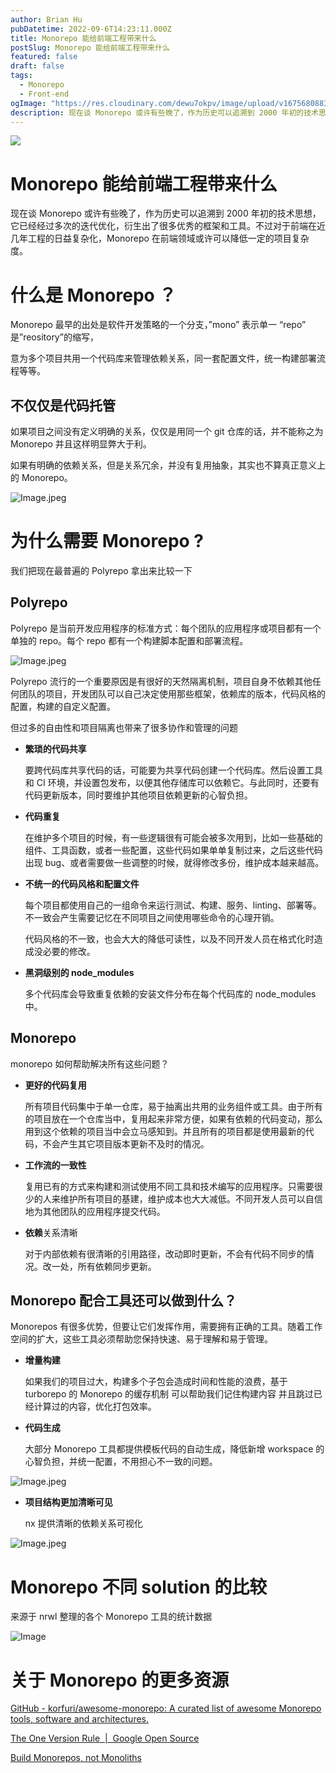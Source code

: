 ```yaml
---
author: Brian Hu
pubDatetime: 2022-09-6T14:23:11.000Z
title: Monorepo 能给前端工程带来什么
postSlug: Monorepo 能给前端工程带来什么
featured: false
draft: false
tags:
  - Monorepo
  - Front-end
ogImage: "https://res.cloudinary.com/dewu7okpv/image/upload/v1675680883/blog/BVuVT66Vb1YHIbLy1KG75I9jgzaasxxE6oDlWtJ7L6Yz_ltj8ii.png"
description: 现在谈 Monorepo 或许有些晚了，作为历史可以追溯到 2000 年初的技术思想，它已经经过多次的迭代优化，衍生出了很多优秀的框架和工具。不过对于前端在近几年工程的日益复杂化，Monorepo 在前端领域或许可以降低一定的项目复杂度。
---
```


![](https://res.cloudinary.com/dewu7okpv/image/upload/v1675680883/blog/BVuVT66Vb1YHIbLy1KG75I9jgzaasxxE6oDlWtJ7L6Yz_ltj8ii.png)

# Monorepo 能给前端工程带来什么

现在谈 Monorepo 或许有些晚了，作为历史可以追溯到 2000 年初的技术思想，它已经经过多次的迭代优化，衍生出了很多优秀的框架和工具。不过对于前端在近几年工程的日益复杂化，Monorepo 在前端领域或许可以降低一定的项目复杂度。

# 什么是 Monorepo ？

Monorepo 最早的出处是软件开发策略的一个分支，”mono” 表示单一 “repo” 是”reository”的缩写，

意为多个项目共用一个代码库来管理依赖关系，同一套配置文件，统一构建部署流程等等。

## 不仅仅是代码托管

如果项目之间没有定义明确的关系，仅仅是用同一个 git 仓库的话，并不能称之为 Monorepo 并且这样明显弊大于利。

如果有明确的依赖关系，但是关系冗余，并没有复用抽象，其实也不算真正意义上的 Monorepo。

![Image.jpeg](https://res.cloudinary.com/dewu7okpv/image/upload/v1675680924/blog/Image_fhyjvu.jpg)

# 为什么需要 Monorepo ?

我们把现在最普遍的 Polyrepo 拿出来比较一下

## Polyrepo

Polyrepo 是当前开发应用程序的标准方式：每个团队的应用程序或项目都有一个单独的 repo。每个 repo 都有一个构建脚本配置和部署流程。

![Image.jpeg](https://res.cloudinary.com/dewu7okpv/image/upload/v1675680942/blog/Image_fs1qlj.jpg)

Polyrepo 流行的一个重要原因是有很好的天然隔离机制，项目自身不依赖其他任何团队的项目，开发团队可以自己决定使用那些框架，依赖库的版本，代码风格的配置，构建的自定义配置。

但过多的自由性和项目隔离也带来了很多协作和管理的问题

- **繁琐的代码共享**

  要跨代码库共享代码的话，可能要为共享代码创建一个代码库。然后设置工具和 CI 环境，并设置包发布，以便其他存储库可以依赖它。与此同时，还要有代码更新版本，同时要维护其他项目依赖更新的心智负担。

- **代码重复**

  在维护多个项目的时候，有一些逻辑很有可能会被多次用到，比如一些基础的组件、工具函数，或者一些配置，这些代码如果单单复制过来，之后这些代码出现 bug、或者需要做一些调整的时候，就得修改多份，维护成本越来越高。

- **不统一的代码风格和配置文件**

  每个项目都使用自己的一组命令来运行测试、构建、服务、linting、部署等。不一致会产生需要记忆在不同项目之间使用哪些命令的心理开销。

  代码风格的不一致，也会大大的降低可读性，以及不同开发人员在格式化时造成没必要的修改。

- **黑洞级别的 node_modules**

  多个代码库会导致重复依赖的安装文件分布在每个代码库的 node_modules 中。

## Monorepo

monorepo 如何帮助解决所有这些问题？

- **更好的代码复用**

  所有项目代码集中于单一仓库，易于抽离出共用的业务组件或工具。由于所有的项目放在一个仓库当中，复用起来非常方便，如果有依赖的代码变动，那么用到这个依赖的项目当中会立马感知到。并且所有的项目都是使用最新的代码，不会产生其它项目版本更新不及时的情况。

- **工作流的一致性**

  复用已有的方式来构建和测试使用不同工具和技术编写的应用程序。只需要很少的人来维护所有项目的基建，维护成本也大大减低。不同开发人员可以自信地为其他团队的应用程序提交代码。

- **依赖**关系清晰

  对于内部依赖有很清晰的引用路径，改动即时更新，不会有代码不同步的情况。改一处，所有依赖同步更新。

## Monorepo 配合工具还可以做到什么？

Monorepos 有很多优势，但要让它们发挥作用，需要拥有正确的工具。随着工作空间的扩大，这些工具必须帮助您保持快速、易于理解和易于管理。

- **增量构建**

  如果我们的项目过大，构建多个子包会造成时间和性能的浪费，基于 turborepo 的 Monorepo 的缓存机制 可以帮助我们记住构建内容 并且跳过已经计算过的内容，优化打包效率。

- **代码生成**

  大部分 Monorepo 工具都提供模板代码的自动生成，降低新增 workspace 的心智负担，并统一配置，不用担心不一致的问题。

![Image.jpeg](https://res.cloudinary.com/dewu7okpv/image/upload/v1675680989/blog/Image_j4ijrb.jpg)

- **项目结构更加清晰可见**

  nx 提供清晰的依赖关系可视化

![Image.jpeg](https://res.cloudinary.com/dewu7okpv/image/upload/v1675681012/blog/Image_ycplbk.jpg)

# Monorepo 不同 solution 的比较

来源于 nrwl 整理的各个 Monorepo 工具的统计数据

![Image](https://res.cloudinary.com/dewu7okpv/image/upload/v1675681035/blog/Image_gxy8tr.jpg)

# 关于 Monorepo 的更多资源

[GitHub - korfuri/awesome-monorepo: A curated list of awesome Monorepo tools, software and architectures.](https://github.com/korfuri/awesome-monorepo)

[The One Version Rule  |  Google Open Source](https://opensource.google/documentation/reference/thirdparty/oneversion?utm_source=monorepo.tools)

[Build Monorepos, not Monoliths](https://dev.to/agentender/build-monorepos-not-monoliths-4gbc?utm_source=monorepo.tools)

